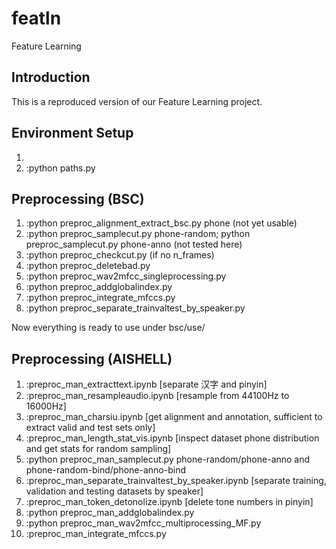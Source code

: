 # featln
Feature Learning

## Introduction
This is a reproduced version of our Feature Learning project. 


## Environment Setup
1. 
2. :python paths.py

## Preprocessing (BSC)
1. :python preproc_alignment_extract_bsc.py phone (not yet usable)
2. :python preproc_samplecut.py phone-random; python preproc_samplecut.py phone-anno (not tested here)
3. :python preproc_checkcut.py (if no n_frames)
4. :python preproc_deletebad.py
5. :python preproc_wav2mfcc_singleprocessing.py
6. :python preproc_addglobalindex.py
7. :python preproc_integrate_mfccs.py
8. :python preproc_separate_trainvaltest_by_speaker.py

Now everything is ready to use under bsc/use/ 


## Preprocessing (AISHELL)
1. :preproc_man_extracttext.ipynb [separate 汉字 and pinyin]
2. :preproc_man_resampleaudio.ipynb [resample from 44100Hz to 16000Hz]
3. :preproc_man_charsiu.ipynb [get alignment and annotation, sufficient to extract valid and test sets only]
4. :preproc_man_length_stat_vis.ipynb [inspect dataset phone distribution and get stats for random sampling]
5. :python preproc_man_samplecut.py phone-random/phone-anno and phone-random-bind/phone-anno-bind
6. :preproc_man_separate_trainvaltest_by_speaker.ipynb [separate training, validation and testing datasets by speaker]
7. :preproc_man_token_detonolize.ipynb [delete tone numbers in pinyin]
8. :python preproc_man_addglobalindex.py
9. :python preproc_man_wav2mfcc_multiprocessing_MF.py
10. :preproc_man_integrate_mfccs.py